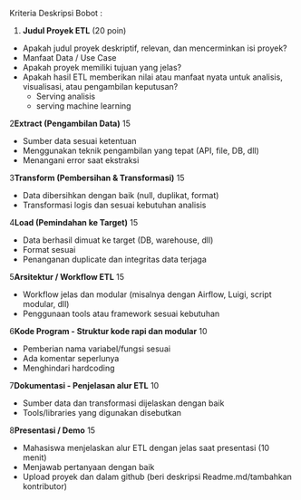 Kriteria	Deskripsi	Bobot :

1. **Judul Proyek ETL** (20 poin)
- Apakah judul proyek deskriptif, relevan, dan mencerminkan isi proyek?
- Manfaat Data / Use Case 
- Apakah proyek memiliki tujuan yang jelas?
- Apakah hasil ETL memberikan nilai atau manfaat nyata untuk analisis, visualisasi, atau pengambilan keputusan?
  - Serving analisis
  - serving machine learning

2**Extract (Pengambilan Data)**	15
- Sumber data sesuai ketentuan
- Menggunakan teknik pengambilan yang tepat (API, file, DB, dll)
- Menangani error saat ekstraksi	

3**Transform (Pembersihan & Transformasi)**	15
- Data dibersihkan dengan baik (null, duplikat, format)
- Transformasi logis dan sesuai kebutuhan analisis	

4**Load (Pemindahan ke Target)**	15
- Data berhasil dimuat ke target (DB, warehouse, dll)
- Format sesuai
- Penanganan duplicate dan integritas data terjaga

5**Arsitektur / Workflow ETL**	15
- Workflow jelas dan modular (misalnya dengan Airflow, Luigi, script modular, dll)
- Penggunaan tools atau framework sesuai kebutuhan	

6**Kode Program	- Struktur kode rapi dan modular** 10
- Pemberian nama variabel/fungsi sesuai
- Ada komentar seperlunya
- Menghindari hardcoding	

7**Dokumentasi	- Penjelasan alur ETL** 10
- Sumber data dan transformasi dijelaskan dengan baik
- Tools/libraries yang digunakan disebutkan	

8**Presentasi / Demo**  15
- Mahasiswa menjelaskan alur ETL dengan jelas saat presentasi (10 menit)
- Menjawab pertanyaan dengan baik
- Upload  proyek dan dalam github (beri deskripsi Readme.md/tambahkan kontributor)